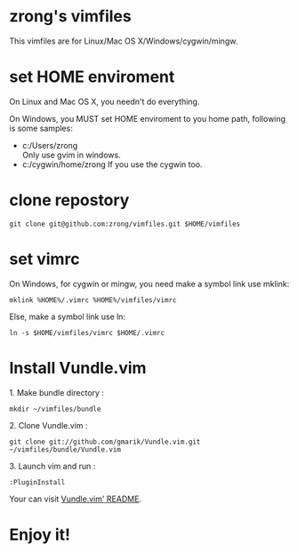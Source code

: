 zrong's vimfiles
==================

This vimfiles are for Linux/Mac OS X/Windows/cygwin/mingw.

# set HOME enviroment

On Linux and Mac OS X, you needn't do everything.

On Windows, you MUST set HOME enviroment to you home path, following is some samples:

- c:/Users/zrong  
Only use gvim in windows.
- c:/cygwin/home/zrong
If you use the cygwin too.

# clone repostory

	git clone git@github.com:zrong/vimfiles.git $HOME/vimfiles

# set vimrc

On Windows, for cygwin or mingw, you need make a symbol link use mklink:

	mklink %HOME%/.vimrc %HOME%/vimfiles/vimrc

Else, make a symbol link use ln:

	ln -s $HOME/vimfiles/vimrc $HOME/.vimrc

# Install Vundle.vim

1\. Make bundle directory :

	mkdir ~/vimfiles/bundle

2\. Clone Vundle.vim : 

	git clone git://github.com/gmarik/Vundle.vim.git ~/vimfiles/bundle/Vundle.vim

3\. Launch vim and run :

	:PluginInstall

Your can visit [Vundle.vim' README](https://github.com/gmarik/Vundle.vim).

# Enjoy it!
